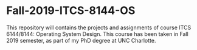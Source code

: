 # Fall-2019-ITCS-8144-OS
This repository will contains the projects and assignments of course ITCS 6144/8144: Operating System Design. This course has been taken in Fall 2019 semester, as part of my PhD degree at UNC Charlotte.
